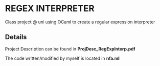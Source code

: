 # REGEX INTERPRETER
Class project @ uni using OCaml to create a regular expression interpreter 

## Details
Project Description can be found in **ProjDesc_RegExpInterp.pdf**

The code written/modified by myself is located in **nfa.ml**
